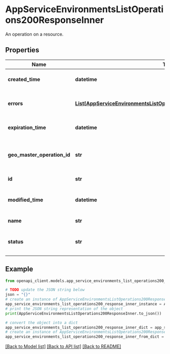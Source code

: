 # AppServiceEnvironmentsListOperations200ResponseInner

An operation on a resource.

## Properties

Name | Type | Description | Notes
------------ | ------------- | ------------- | -------------
**created_time** | **datetime** | Time when operation has started. | [optional] 
**errors** | [**List[AppServiceEnvironmentsListOperations200ResponseInnerErrorsInner]**](AppServiceEnvironmentsListOperations200ResponseInnerErrorsInner.md) | Any errors associate with the operation. | [optional] 
**expiration_time** | **datetime** | Time when operation will expire. | [optional] 
**geo_master_operation_id** | **str** | Applicable only for stamp operation ids. | [optional] 
**id** | **str** | Operation ID. | [optional] 
**modified_time** | **datetime** | Time when operation has been updated. | [optional] 
**name** | **str** | Operation name. | [optional] 
**status** | **str** | The current status of the operation. | [optional] 

## Example

```python
from openapi_client.models.app_service_environments_list_operations200_response_inner import AppServiceEnvironmentsListOperations200ResponseInner

# TODO update the JSON string below
json = "{}"
# create an instance of AppServiceEnvironmentsListOperations200ResponseInner from a JSON string
app_service_environments_list_operations200_response_inner_instance = AppServiceEnvironmentsListOperations200ResponseInner.from_json(json)
# print the JSON string representation of the object
print(AppServiceEnvironmentsListOperations200ResponseInner.to_json())

# convert the object into a dict
app_service_environments_list_operations200_response_inner_dict = app_service_environments_list_operations200_response_inner_instance.to_dict()
# create an instance of AppServiceEnvironmentsListOperations200ResponseInner from a dict
app_service_environments_list_operations200_response_inner_from_dict = AppServiceEnvironmentsListOperations200ResponseInner.from_dict(app_service_environments_list_operations200_response_inner_dict)
```
[[Back to Model list]](../README.md#documentation-for-models) [[Back to API list]](../README.md#documentation-for-api-endpoints) [[Back to README]](../README.md)



